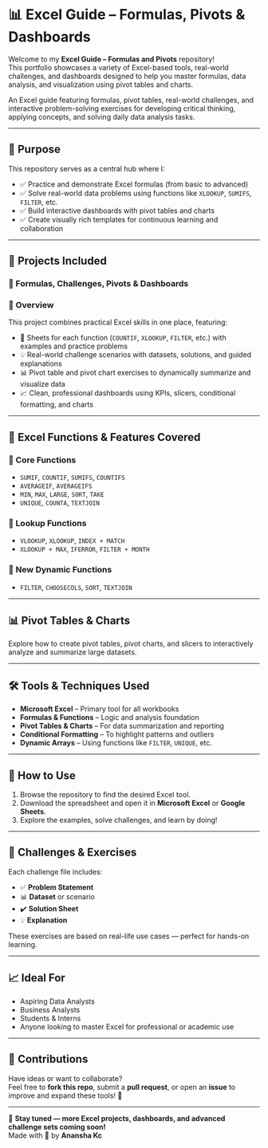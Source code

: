 # 📊 Excel Guide – Formulas, Pivots & Dashboards

Welcome to my **Excel Guide – Formulas and Pivots** repository!  
This portfolio showcases a variety of Excel-based tools, real-world challenges, and dashboards designed to help you master formulas, data analysis, and visualization using pivot tables and charts.

An Excel guide featuring formulas, pivot tables, real-world challenges, and interactive problem-solving exercises for developing critical thinking, applying concepts, and solving daily data analysis tasks.

---

## 🧭 Purpose

This repository serves as a central hub where I:

- ✅ Practice and demonstrate Excel formulas (from basic to advanced)  
- ✅ Solve real-world data problems using functions like `XLOOKUP`, `SUMIFS`, `FILTER`, etc.  
- ✅ Build interactive dashboards with pivot tables and charts  
- ✅ Create visually rich templates for continuous learning and collaboration  

---

## 📁 Projects Included

### 🔹 Formulas, Challenges, Pivots & Dashboards

### 🎯 Overview  
This project combines practical Excel skills in one place, featuring:

- 📄 Sheets for each function (`COUNTIF`, `XLOOKUP`, `FILTER`, etc.) with examples and practice problems  
- 💡 Real-world challenge scenarios with datasets, solutions, and guided explanations  
- 📊 Pivot table and pivot chart exercises to dynamically summarize and visualize data  
- 📈 Clean, professional dashboards using KPIs, slicers, conditional formatting, and charts  

---

## 🔧 Excel Functions & Features Covered

### 📌 Core Functions  
- `SUMIF`, `COUNTIF`, `SUMIFS`, `COUNTIFS`  
- `AVERAGEIF`, `AVERAGEIFS`  
- `MIN`, `MAX`, `LARGE`, `SORT`, `TAKE`  
- `UNIQUE`, `COUNTA`, `TEXTJOIN`  

### 📌 Lookup Functions  
- `VLOOKUP`, `XLOOKUP`, `INDEX + MATCH`  
- `XLOOKUP + MAX`, `IFERROR`, `FILTER + MONTH`  

### 📌 New Dynamic Functions  
- `FILTER`, `CHOOSECOLS`, `SORT`, `TEXTJOIN`  

---

## 📊 Pivot Tables & Charts

Explore how to create pivot tables, pivot charts, and slicers to interactively analyze and summarize large datasets.

---

## 🛠 Tools & Techniques Used

- **Microsoft Excel** – Primary tool for all workbooks  
- **Formulas & Functions** – Logic and analysis foundation  
- **Pivot Tables & Charts** – For data summarization and reporting  
- **Conditional Formatting** – To highlight patterns and outliers  
- **Dynamic Arrays** – Using functions like `FILTER`, `UNIQUE`, etc.  

---

## 📘 How to Use

1. Browse the repository to find the desired Excel tool.
2. Download the spreadsheet and open it in **Microsoft Excel** or **Google Sheets**. 
4. Explore the examples, solve challenges, and learn by doing!  

---

## 🧠 Challenges & Exercises

Each challenge file includes:

- ✅ **Problem Statement**  
- 📊 **Dataset** or scenario  
- ✔️ **Solution Sheet**  
- 💡 **Explanation**  

These exercises are based on real-life use cases — perfect for hands-on learning.

---

## 📈 Ideal For

- Aspiring Data Analysts  
- Business Analysts  
- Students & Interns  
- Anyone looking to master Excel for professional or academic use  

---

## 🤝 Contributions

Have ideas or want to collaborate?  
Feel free to **fork this repo**, submit a **pull request**, or open an **issue** to improve and expand these tools! 🚀

---

🔹 **Stay tuned — more Excel projects, dashboards, and advanced challenge sets coming soon!**  
Made with 💙 by **Anansha Kc**

